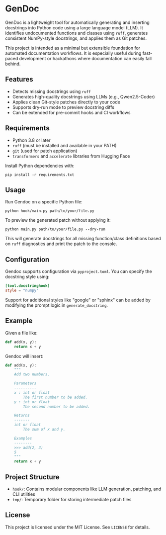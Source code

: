 # GenDoc

GenDoc is a lightweight tool for automatically generating and inserting docstrings into Python code using a large language model (LLM). It identifies undocumented functions and classes using `ruff`, generates consistent NumPy-style docstrings, and applies them as Git patches.

This project is intended as a minimal but extensible foundation for automated documentation workflows. It is especially useful during fast-paced development or hackathons where documentation can easily fall behind.

## Features

- Detects missing docstrings using `ruff`
- Generates high-quality docstrings using LLMs (e.g., Qwen2.5-Coder)
- Applies clean Git-style patches directly to your code
- Supports dry-run mode to preview docstring diffs
- Can be extended for pre-commit hooks and CI workflows

## Requirements

- Python 3.8 or later
- `ruff` (must be installed and available in your PATH)
- `git` (used for patch application)
- `transformers` and `accelerate` libraries from Hugging Face

Install Python dependencies with:

```
pip install -r requirements.txt
```

## Usage

Run Gendoc on a specific Python file:

```
python hook/main.py path/to/your/file.py
```

To preview the generated patch without applying it:

```
python main.py path/to/your/file.py --dry-run
````

This will generate docstrings for all missing function/class definitions based on `ruff` diagnostics and print the patch to the console.

## Configuration

Gendoc supports configuration via `pyproject.toml`. You can specify the docstring style using:

```toml
[tool.docstringhook]
style = "numpy"
````

Support for additional styles like "google" or "sphinx" can be added by modifying the prompt logic in `generate_docstring`.

## Example

Given a file like:

```python
def add(x, y):
    return x + y
```

Gendoc will insert:

```python
def add(x, y):
    """
    Add two numbers.

    Parameters
    ----------
    x : int or float
        The first number to be added.
    y : int or float
        The second number to be added.

    Returns
    -------
    int or float
        The sum of x and y.

    Examples
    --------
    >>> add(2, 3)
    5
    """
    return x + y
```

## Project Structure

* `hook/`: Contains modular components like LLM generation, patching, and CLI utilities
* `tmp/`: Temporary folder for storing intermediate patch files

## License

This project is licensed under the MIT License. See `LICENSE` for details.
